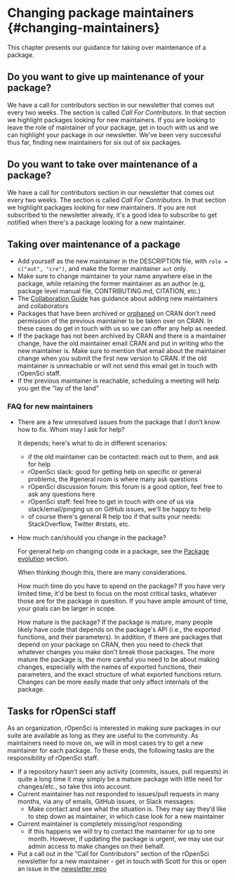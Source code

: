 # Changing package maintainers {#changing-maintainers}

<div class="summaryblock">
<p>This chapter presents our guidance for taking over maintenance of a package.</p>
</div>

## Do you want to give up maintenance of your package?

We have a call for contributors section in our newsletter that comes out every two weeks. The section is called _Call For Contributors_. In that section we highlight packages looking for new maintainers. If you are looking to leave the role of maintainer of your package, get in touch with us and we can highlight your package in our newsletter. We've been very successful thus far, finding new maintainers for six out of six packages.

## Do you want to take over maintenance of a package?

We have a call for contributors section in our newsletter that comes out every two weeks. The section is called _Call For Contributors_. In that section we highlight packages looking for new maintainers. If you are not subscribed to the newsletter already, it's a good idea to subscribe to get notified when there's a package looking for a new maintainer.

## Taking over maintenance of a package

* Add yourself as the new maintainer in the DESCRIPTION file, with `role = c("aut", "cre")`, and make the former maintainer `aut` only.
* Make sure to change maintainer to your name anywhere else in the package, while retaining the former maintainer as an author (e.g, package level manual file, CONTRIBUTING.md, CITATION, etc.)
* The [Collaboration Guide](#collaboration) has guidance about adding new maintainers and collaborators
* Packages that have been archived or [orphaned][] on CRAN don’t need permission of the previous maintainer to be taken over on CRAN. In these cases do get in touch with us so we can offer any help as needed.
* If the package has not been archived by CRAN and there is a maintainer change, have the old maintainer email CRAN and put in writing who the new maintainer is. Make sure to mention that email about the maintainer change when you submit the first new version to CRAN. If the old maintainer is unreachable or will not send this email get in touch with rOpenSci staff.
* If the previous maintainer is reachable, scheduling a meeting will help you get the "lay of the land"

### FAQ for new maintainers

* There are a few unresolved issues from the package that I don’t know how to fix. Whom may I ask for help?

  It depends; here's what to do in different scenarios:

    - if the old maintainer can be contacted: reach out to them, and ask for help
    - rOpenSci slack: good for getting help on specific or general problems, the #general room is where many ask questions
    - rOpenSci discussion forum: this forum is a good option, feel free to ask any questions here
    - rOpenSci staff: feel free to get in touch with one of us via slack/email/pinging us on GitHub issues, we'll be happy to help
    - of course there's general R help too if that suits your needs: StackOverflow, Twitter #rstats, etc.

* How much can/should you change in the package?

  For general help on changing code in a package, see the [Package evolution](#evolution)
  section. 

  When thinking though this, there are many considerations.
  
  How much time do you have to spend on the package? If you have very limited time, it'd be best to focus on the most critical tasks, whatever those are for the package in question. If you have ample amount of time, your goals can be larger in scope.
  
  How mature is the package? If the package is mature, many people likely have code that depends on the package's API (i.e., the exported functions, and their parameters). In addition, if there are packages that depend on your package on CRAN, then you need to check that whatever changes you make don't break those packages. The more mature the package is, the more careful you need to be about making changes, especially with the names of exported functions, their parameters, and the exact structure of what exported functions return. Changes can be more easily made that only affect internals of the package.

## Tasks for rOpenSci staff

As an organization, rOpenSci is interested in making sure packages in our suite are available as long as they are useful to the community. As maintainers need to move on, we will in most cases try to get a new maintainer for each package. To these ends, the following tasks are the responsibility of rOpenSci staff.

* If a repository hasn’t seen any activity (commits, issues, pull requests) in quite a long time it may simply be a mature package with little need for changes/etc., so take this into account.
* Current maintainer has not responded to issues/pull requests in many months, via any of emails, GitHub issues, or Slack messages:
  * Make contact and see what the situation is. They may say they’d like to step down as maintainer, in which case look for a new maintainer
* Current maintainer is completely missing/not responding
  * If this happens we will try to contact the maintainer for up to one month. However, if updating the package is urgent, we may use our admin access to make changes on their behalf.
* Put a call out in the “Call for Contributors” section of the rOpenSci newsletter for a new maintainer - get in touch with Scott for this or open an issue in the [newsletter repo](https://github.com/ropensci/biweekly/)


[orphaned]: https://cran.r-project.org/src/contrib/Orphaned/README
